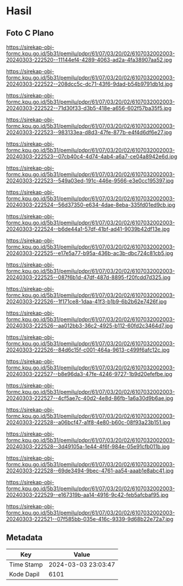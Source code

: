 # Hasil

## Foto C Plano

https://sirekap-obj-formc.kpu.go.id/5b31/pemilu/pdpr/61/07/03/20/02/6107032002003-20240303-222520--11144ef4-4289-4063-ad2a-4fa38907aa52.jpg

https://sirekap-obj-formc.kpu.go.id/5b31/pemilu/pdpr/61/07/03/20/02/6107032002003-20240303-222522--208dcc5c-dc71-43f6-9dad-b54b9791db1d.jpg

https://sirekap-obj-formc.kpu.go.id/5b31/pemilu/pdpr/61/07/03/20/02/6107032002003-20240303-222522--71d30f33-d3b5-418e-a656-602f57ba35f5.jpg

https://sirekap-obj-formc.kpu.go.id/5b31/pemilu/pdpr/61/07/03/20/02/6107032002003-20240303-222523--983133ea-d8d3-47fe-877b-e4f4d6df6e27.jpg

https://sirekap-obj-formc.kpu.go.id/5b31/pemilu/pdpr/61/07/03/20/02/6107032002003-20240303-222523--07cb40c4-4d74-4ab4-a6a7-ce04a8942e6d.jpg

https://sirekap-obj-formc.kpu.go.id/5b31/pemilu/pdpr/61/07/03/20/02/6107032002003-20240303-222523--549a03ed-191c-446e-9566-e3e0cc195397.jpg

https://sirekap-obj-formc.kpu.go.id/5b31/pemilu/pdpr/61/07/03/20/02/6107032002003-20240303-222524--56d37350-e634-4dae-8eba-335fd01ed9cb.jpg

https://sirekap-obj-formc.kpu.go.id/5b31/pemilu/pdpr/61/07/03/20/02/6107032002003-20240303-222524--b6de44a1-57df-41bf-ad41-9039b42df13e.jpg

https://sirekap-obj-formc.kpu.go.id/5b31/pemilu/pdpr/61/07/03/20/02/6107032002003-20240303-222525--e17e5a77-b95a-436b-ac3b-dbc724c81cb5.jpg

https://sirekap-obj-formc.kpu.go.id/5b31/pemilu/pdpr/61/07/03/20/02/6107032002003-20240303-222525--087f6b1d-47df-487d-8895-f20fcdd7d325.jpg

https://sirekap-obj-formc.kpu.go.id/5b31/pemilu/pdpr/61/07/03/20/02/6107032002003-20240303-222526--1f171ce8-1daa-41f3-b1b9-6b2b62e7426f.jpg

https://sirekap-obj-formc.kpu.go.id/5b31/pemilu/pdpr/61/07/03/20/02/6107032002003-20240303-222526--aa012bb3-36c2-4925-b112-60fd2c3464d7.jpg

https://sirekap-obj-formc.kpu.go.id/5b31/pemilu/pdpr/61/07/03/20/02/6107032002003-20240303-222526--84d6c15f-c001-464a-9613-c499f6afc12c.jpg

https://sirekap-obj-formc.kpu.go.id/5b31/pemilu/pdpr/61/07/03/20/02/6107032002003-20240303-222527--b8e96da3-47fe-4246-9727-1b9d20efefbe.jpg

https://sirekap-obj-formc.kpu.go.id/5b31/pemilu/pdpr/61/07/03/20/02/6107032002003-20240303-222527--4cf5ae7c-40d2-4e8d-86fb-1a6a30d9b6ae.jpg

https://sirekap-obj-formc.kpu.go.id/5b31/pemilu/pdpr/61/07/03/20/02/6107032002003-20240303-222528--a06bcf47-a1f8-4e80-b60c-08f93a23b151.jpg

https://sirekap-obj-formc.kpu.go.id/5b31/pemilu/pdpr/61/07/03/20/02/6107032002003-20240303-222528--3d49105a-1e44-4f6f-984e-05e91cfb011b.jpg

https://sirekap-obj-formc.kpu.go.id/5b31/pemilu/pdpr/61/07/03/20/02/6107032002003-20240303-222528--69de3494-9bec-4761-aa54-aaab1e8abc41.jpg

https://sirekap-obj-formc.kpu.go.id/5b31/pemilu/pdpr/61/07/03/20/02/6107032002003-20240303-222529--e167319b-aa14-4916-9c42-feb5afcbaf95.jpg

https://sirekap-obj-formc.kpu.go.id/5b31/pemilu/pdpr/61/07/03/20/02/6107032002003-20240303-222521--07f585bb-035e-416c-9339-9d68b22e72a7.jpg


## Metadata

| Key        | Value               |
| ---------- | ------------------- |
| Time Stamp | 2024-03-03 23:03:47 |
| Kode Dapil | 6101                |



